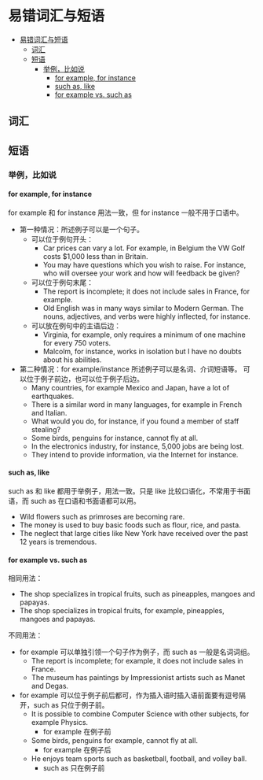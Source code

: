 # 易错词汇与短语

- [易错词汇与短语](#易错词汇与短语)
  - [词汇](#词汇)
  - [短语](#短语)
    - [举例，比如说](#举例比如说)
      - [for example, for instance](#for-example-for-instance)
      - [such as, like](#such-as-like)
      - [for example vs. such as](#for-example-vs-such-as)

## 词汇

## 短语

### 举例，比如说

#### for example, for instance

for example 和 for instance 用法一致，但 for instance 一般不用于口语中。

- 第一种情况：所述例子可以是一个句子。
  - 可以位于例句开头：
    - Car prices can vary a lot. For example, in Belgium the VW Golf costs
      $1,000 less than in Britain.
    - You may have questions which you wish to raise. For instance, who will
      oversee your work and how will feedback be given?
  - 可以位于例句末尾：
    - The report is incomplete; it does not include sales in France, for
      example.
    - Old English was in many ways similar to Modern German. The nouns,
      adjectives, and verbs were highly inflected, for instance.
  - 可以放在例句中的主语后边：
    - Virginia, for example, only requires a minimum of one machine for every
      750 voters.
    - Malcolm, for instance, works in isolation but I have no doubts about his
      abilities.
- 第二种情况：for example/instance 所述例子可以是名词、介词短语等。
  可以位于例子前边，也可以位于例子后边。
  - Many countries, for example Mexico and Japan, have a lot of earthquakes.
  - There is a similar word in many languages, for example in French and
    Italian.
  - What would you do, for instance, if you found a member of staff stealing?
  - Some birds, penguins for instance, cannot fly at all.
  - In the electronics industry, for instance, 5,000 jobs are being lost.
  - They intend to provide information, via the Internet for instance.

#### such as, like

such as 和 like 都用于举例子，用法一致。只是 like 比较口语化，不常用于书面语，而 such as
在口语和书面语都可以用。

- Wild flowers such as primroses are becoming rare.
- The money is used to buy basic foods such as flour, rice, and pasta.
- The neglect that large cities like New York have received over the past 12
  years is tremendous.

#### for example vs. such as

相同用法：

- The shop specializes in tropical fruits, such as pineapples, mangoes and
  papayas.
- The shop specializes in tropical fruits, for example, pineapples, mangoes and
  papayas.

不同用法：

- for example 可以单独引领一个句子作为例子，而 such as 一般是名词词组。
  - The report is incomplete; for example, it does not include sales in France.
  - The museum has paintings by Impressionist artists such as Manet and Degas.
- for example 可以位于例子前后都可，作为插入语时插入语前面要有逗号隔开，such as
  只位于例子前。
  - It is possible to combine Computer Science with other subjects, for example
    Physics.
    - for example 在例子前
  - Some birds, penguins for example, cannot fly at all.
    - for example 在例子后
  - He enjoys team sports such as basketball, football, and volley ball.
    - such as 只在例子前
